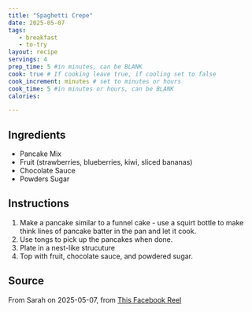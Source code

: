 ```yaml
---
title: "Spaghetti Crepe"
date: 2025-05-07
tags: 
   - breakfast
   - to-try
layout: recipe
servings: 4
prep_time: 5 #in minutes, can be BLANK
cook: true # If cooking leave true, if cooling set to false
cook_increment: minutes # set to minutes or hours
cook_time: 5 #in minutes or hours, can be BLANK
calories: 

---
```

## Ingredients

- Pancake Mix
- Fruit (strawberries, blueberries, kiwi, sliced bananas)
- Chocolate Sauce
- Powders Sugar

## Instructions

1. Make a pancake similar to a funnel cake - use a squirt bottle to make think lines of pancake batter in the pan and let it cook.
2. Use tongs to pick up the pancakes when done.
3. Plate in a nest-like strucuture
4. Top with fruit, chocolate sauce, and powdered sugar.


## Source

From Sarah on 2025-05-07, from [This Facebook Reel](https://www.facebook.com/reel/970940995109313)